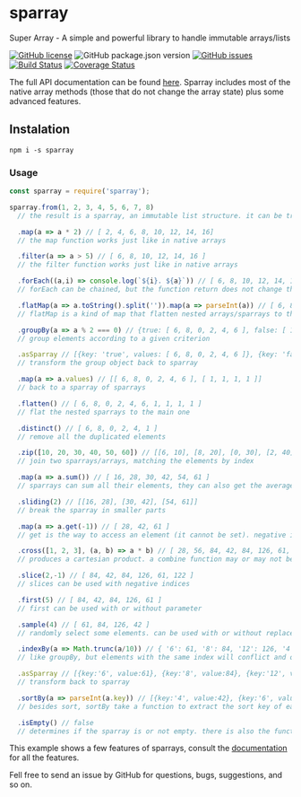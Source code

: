 # sparray
Super Array - A simple and powerful library to handle immutable arrays/lists

[![GitHub license](https://img.shields.io/github/license/pcandido/sparray)](https://github.com/pcandido/sparray/blob/master/LICENSE)
![GitHub package.json version](https://img.shields.io/github/package-json/v/pcandido/sparray)
[![GitHub issues](https://img.shields.io/github/issues/pcandido/sparray)](https://github.com/pcandido/sparray/issues)
[![Build Status](https://travis-ci.org/pcandido/sparray.svg?branch=master)](https://travis-ci.org/pcandido/sparray)
[![Coverage Status](https://coveralls.io/repos/github/pcandido/sparray/badge.svg?branch=master)](https://coveralls.io/github/pcandido/sparray?branch=master)

The full API documentation can be found [here](https://pcandido.github.io/sparray/).
Sparray includes most of the native array methods (those that do not change the array state) plus some advanced features.

## Instalation

```
npm i -s sparray
```

### Usage

```javascript
const sparray = require('sparray');

sparray.from(1, 2, 3, 4, 5, 6, 7, 8)
  // the result is a sparray, an immutable list structure. it can be transformed, generating new sparrays.

  .map(a => a * 2) // [ 2, 4, 6, 8, 10, 12, 14, 16]
  // the map function works just like in native arrays

  .filter(a => a > 5) // [ 6, 8, 10, 12, 14, 16 ]
  // the filter function works just like in native arrays

  .forEach((a,i) => console.log(`${i}. ${a}`)) // [ 6, 8, 10, 12, 14, 16 ]
  // forEach can be chained, but the function return does not change the chain

  .flatMap(a => a.toString().split('')).map(a => parseInt(a)) // [ 6, 8, 1, 0, 1, 2, 1, 4, 1, 6 ]
  // flatMap is a kind of map that flatten nested arrays/sparrays to the main sparray

  .groupBy(a => a % 2 === 0) // {true: [ 6, 8, 0, 2, 4, 6 ], false: [ 1, 1, 1, 1 ]}
  // group elements according to a given criterion

  .asSparray // [{key: 'true', values: [ 6, 8, 0, 2, 4, 6 ]}, {key: 'false', values: [ 1, 1, 1, 1 ]}]
  // transform the group object back to sparray

  .map(a => a.values) // [[ 6, 8, 0, 2, 4, 6 ], [ 1, 1, 1, 1 ]]
  // back to a sparray of sparrays

  .flatten() // [ 6, 8, 0, 2, 4, 6, 1, 1, 1, 1 ]
  // flat the nested sparrays to the main one

  .distinct() // [ 6, 8, 0, 2, 4, 1 ]
  // remove all the duplicated elements

  .zip([10, 20, 30, 40, 50, 60]) // [[6, 10], [8, 20], [0, 30], [2, 40], [4, 50], [1, 60]]
  // join two sparrays/arrays, matching the elements by index

  .map(a => a.sum()) // [ 16, 28, 30, 42, 54, 61 ]
  // sparrays can sum all their elements, they can also get the average (avg), min and max

  .sliding(2) // [[16, 28], [30, 42], [54, 61]]
  // break the sparray in smaller parts

  .map(a => a.get(-1)) // [ 28, 42, 61 ]
  // get is the way to access an element (it cannot be set). negative indices can be used to backward indexing

  .cross([1, 2, 3], (a, b) => a * b) // [ 28, 56, 84, 42, 84, 126, 61, 122, 183]
  // produces a cartesian product. a combine function may or may not be given

  .slice(2,-1) // [ 84, 42, 84, 126, 61, 122 ]
  // slices can be used with negative indices

  .first(5) // [ 84, 42, 84, 126, 61 ]
  // first can be used with or without parameter

  .sample(4) // [ 61, 84, 126, 42 ]
  // randomly select some elements. can be used with or without replacement

  .indexBy(a => Math.trunc(a/10)) // { '6': 61, '8': 84, '12': 126, '4': 42 }
  // like groupBy, but elements with the same index will conflict and only one will be preserved

  .asSparray // [{key:'6', value:61}, {key:'8', value:84}, {key:'12', value:126}, {key:'4', value:42}]
  // transform back to sparray

  .sortBy(a => parseInt(a.key)) // [{key:'4', value:42}, {key:'6', value:61}, {key:'8', value:84}, {key:'12', value:126}]
  // besides sort, sortBy take a function to extract the sort key of each element

  .isEmpty() // false
  // determines if the sparray is or not empty. there is also the function isNotEmpty()

```

This example shows a few features of sparrays, consult the [documentation](https://pcandido.github.io/sparray/) for all the features.

Fell free to send an issue by GitHub for questions, bugs, suggestions, and so on.

